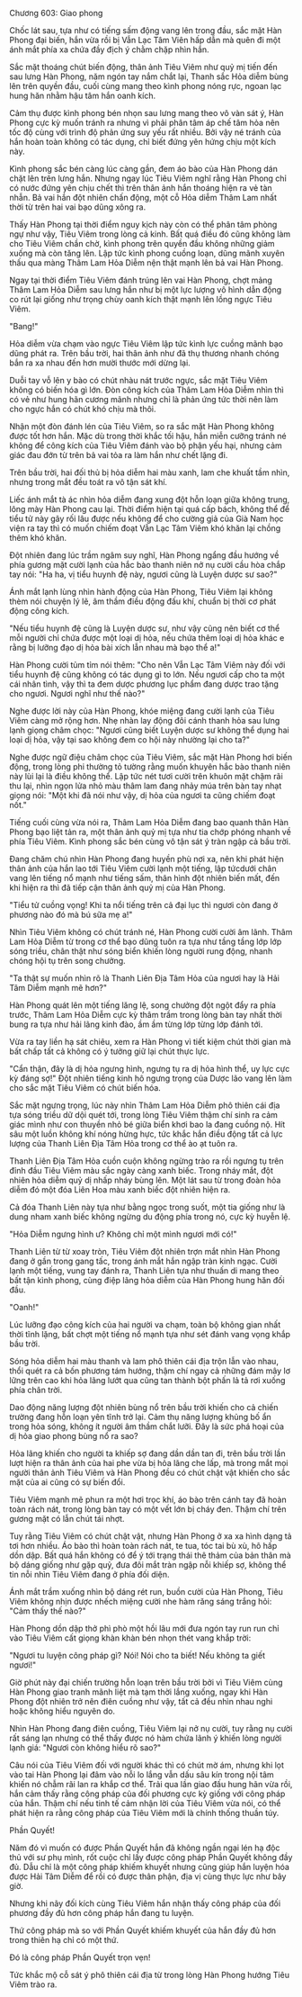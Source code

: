 




Chương 603: Giao phong


Chốc lát sau, tựa như có tiếng sấm động vang lên trong đầu, sắc mặt Hàn Phong đại biến, hắn vừa rồi bị Vẫn Lạc Tâm Viên hấp dẫn mà quên đi một ánh mắt phía xa chứa đầy địch ý chằm chặp nhìn hắn.

Sắc mặt thoáng chút biến động, thân ảnh Tiêu Viêm như quỷ mị tiến đến sau lưng Hàn Phong, năm ngón tay nắm chắt lại, Thanh sắc Hỏa diễm bùng lên trên quyền đầu, cuối cùng mang theo kình phong nóng rực, ngoan lạc hung hăn nhằm hậu tâm hắn oanh kích.

Cảm thụ được kình phong bén nhọn sau lưng mang theo vô vàn sát ý, Hàn Phong cực kỳ muốn tránh ra nhưng vì phải phân tâm áp chế tâm hỏa nên tốc độ cùng với trình độ phản ứng suy yếu rất nhiều. Bởi vậy né tránh của hắn hoàn toàn không có tác dụng, chỉ biết đứng yên hứng chịu một kích này.

Kình phong sắc bén càng lúc càng gần, đem áo bào của Hàn Phong dán chặt lên trên lưng hắn. Nhưng ngay lúc Tiêu Viêm nghĩ rằng Hàn Phong chỉ có nước đứng yên chịu chết thì trên thân ảnh hắn thoáng hiện ra vẻ tàn nhẫn. Bả vai hắn đột nhiên chấn động, một cỗ Hỏa diễm Thâm Lam nhất thời từ trên hai vai bạo dũng xông ra.

Thấy Hàn Phong tại thời điểm nguy kịch này còn có thể phân tâm phòng ngự như vậy, Tiêu Viêm trong lòng cả kinh. Bất quá điều đó cũng không làm cho Tiêu Viêm chần chờ, kình phong trên quyền đầu không những giảm xuống mà còn tăng lên. Lập tức kình phong cuồng loạn, dũng mãnh xuyên thấu qua màng Thâm Lam Hỏa Diễm nện thật mạnh lên bả vai Hàn Phong.

Ngay tại thời điểm Tiêu Viêm đánh trúng lên vai Hàn Phong, chợt mảng Thâm Lam Hỏa Diễm sau lưng hắn như bị một lực lượng vô hình dẫn động co rút lại giống như trọng chùy oanh kích thật mạnh lên lồng ngực Tiêu Viêm.

"Bang!"

Hỏa diễm vừa chạm vào ngực Tiêu Viêm lập tức kình lực cuồng mãnh bạo dũng phát ra. Trên bầu trời, hai thân ảnh như đã thụ thương nhanh chóng bắn ra xa nhau đến hơn mười thước mới dừng lại.

Duỗi tay vỗ lên y bào có chút nhàu nát trước ngực, sắc mặt Tiêu Viêm không có biến hóa gì lớn. Đòn công kích của Thâm Lam Hỏa Diễm nhìn thì có vẻ như hung hãn cương mãnh nhưng chỉ là phản ứng tức thời nên làm cho ngực hắn có chút khó chịu mà thôi.

Nhận một đòn đánh lén của Tiêu Viêm, so ra sắc mặt Hàn Phong không được tốt hơn hắn. Mặc dù trong thời khắc tối hậu, hắn miễn cưỡng tránh né không để công kích của Tiêu Viêm đánh vào bộ phận yếu hại, nhưng cảm giác đau đớn từ trên bả vai tỏa ra làm hắn như chết lặng đi.

Trên bầu trời, hai đối thủ bị hỏa diễm hai màu xanh, lam che khuất tầm nhìn, nhưng trong mắt đều toát ra vô tận sát khí.

Liếc ánh mắt tà ác nhìn hỏa diễm đang xung đột hỗn loạn giữa không trung, lông mày Hàn Phong cau lại. Thời điểm hiện tại quá cấp bách, không thể để tiểu tử này gây rối lâu được nếu không để cho cường giả của Già Nam học viện ra tay thì có muốn chiếm đoạt Vẫn Lạc Tâm Viêm khó khăn lại chồng thêm khó khăn.

Đột nhiên đang lúc trầm ngâm suy nghĩ, Hàn Phong ngẩng đầu hướng về phía gương mặt cười lạnh của hắc bào thanh niên nở nụ cười cầu hòa chắp tay nói: "Ha ha, vị tiểu huynh đệ này, ngươi cũng là Luyện dược sư sao?"

Ánh mắt lạnh lùng nhìn hành động của Hàn Phong, Tiêu Viêm lại không thèm nói chuyện lý lẽ, âm thầm điều động đấu khí, chuẩn bị thời cơ phát động công kích.

"Nếu tiểu huynh đệ cũng là Luyện dược sư, như vậy cũng nên biết cơ thể mỗi người chỉ chứa được một loại dị hỏa, nếu chứa thêm loại dị hỏa khác e rằng bị lưỡng đạo dị hỏa bài xích lẫn nhau mà bạo thể a!"

Hàn Phong cười tủm tỉm nói thêm: "Cho nên Vẫn Lạc Tâm Viêm này đối với tiểu huynh đệ cũng không có tác dụng gì to lớn. Nếu ngươi cấp cho ta một cái nhân tình, vậy thì ta đem dược phương lục phẩm đang dược trao tặng cho ngươi. Ngươi nghĩ như thế nào?"

Nghe được lời này của Hàn Phong, khóe miệng đang cười lạnh của Tiêu Viêm càng mở rộng hơn. Nhẹ nhàn lay động đôi cánh thanh hỏa sau lưng lạnh giọng châm chọc: "Ngươi cũng biết Luyện dược sư không thể dụng hai loại dị hỏa, vậy tại sao không đem co hội này nhường lại cho ta?"

Nghe được ngữ điệu châm chọc của Tiêu Viêm, sắc mặt Hàn Phong hơi biến động, trong lòng phi thường tỏ tường rằng muốn khuyên hắc bào thanh niên này lùi lại là điều không thể. Lập tức nét tươi cười trên khuôn mặt chậm rãi thu lại, nhìn ngọn lửa nhỏ màu thâm lam đang nhảy múa trên bàn tay nhạt giọng nói: "Một khi đã nói như vậy, dị hỏa của ngươi ta cũng chiếm đoạt nốt."

Tiếng cuối cùng vừa nói ra, Thâm Lam Hỏa Diễm đang bao quanh thân Hàn Phong bạo liệt tản ra, một thân ảnh quỷ mị tựa như tia chớp phóng nhanh về phía Tiêu Viêm. Kình phong sắc bén cùng vô tận sát ý tràn ngập cả bầu trời.

Đang chăm chú nhìn Hàn Phong đang huyền phù nơi xa, nên khi phát hiện thân ảnh của hắn lao tới Tiêu Viêm cười lạnh một tiếng, lập tứcdưới chân vang lên tiếng nổ mạnh như tiếng sấm, thân hình đột nhiên biến mất, đến khi hiện ra thì đã tiếp cận thân ảnh quỷ mị của Hàn Phong.

"Tiểu tử cuồng vọng! Khi ta nổi tiếng trên cả đại lục thì ngươi còn đang ở phương nào đó mà bú sữa mẹ a!"

Nhìn Tiêu Viêm không có chút tránh né, Hàn Phong cười cười âm lãnh. Thâm Lam Hỏa Diễm từ trong cơ thể bạo dũng tuôn ra tựa như tầng tầng lớp lớp sóng triều, chân thật như sóng biển khiến lòng người rung động, nhanh chóng hội tụ trên song chưởng.

"Ta thật sự muốn nhìn rõ là Thanh Liên Địa Tâm Hỏa của ngươi hay là Hải Tâm Diễm mạnh mẽ hơn?"

Hàn Phong quát lên một tiếng lăng lệ, song chưởng đột ngột đẩy ra phía trước, Thâm Lam Hỏa Diễm cực kỳ thâm trầm trong lòng bàn tay nhất thời bung ra tựa như hải lãng kinh đào, ầm ầm từng lớp từng lớp đánh tới.

Vừa ra tay liền hạ sát chiêu, xem ra Hàn Phong vì tiết kiệm chút thời gian mà bất chấp tất cả không có ý tưởng giữ lại chút thực lực.

"Cẩn thận, đây là dị hỏa ngưng hình, ngưng tụ ra dị hỏa hình thể, uy lực cực kỳ đáng sợ!" Đột nhiên tiếng kinh hô ngưng trọng của Dược lão vang lên làm cho sắc mặt Tiêu Viêm có chút biến hóa.

Sắc mặt ngưng trọng, lúc này nhìn Thâm Lam Hỏa Diễm phô thiên cái địa tựa sóng triều dữ dội quét tới, trong lòng Tiêu Viêm thậm chí sinh ra cảm giác mình như con thuyền nhỏ bé giữa biển khơi bao la đang cuồng nộ. Hít sâu một luồn không khí nóng hừng hực, tức khắc hắn điều động tất cả lực lượng của Thanh Liên Địa Tâm Hỏa trong cơ thể ào ạt tuôn ra.

Thanh Liên Địa Tâm Hỏa cuồn cuộn không ngừng trào ra rồi ngưng tụ trên đỉnh đầu Tiêu Viêm màu sắc ngày càng xanh biếc. Trong nháy mắt, đột nhiên hỏa diễm quỷ dị nhấp nháy bùng lên. Một lát sau từ trong đoàn hỏa diễm đó một đóa Liên Hoa màu xanh biếc đột nhiên hiện ra.

Cả đóa Thanh Liên này tựa như bằng ngọc trong suốt, một tia giống như là dung nham xanh biếc không ngừng du động phía trong nó, cực kỳ huyễn lệ.

"Hỏa Diễm ngưng hình ư? Không chỉ một mình ngươi mới có!"

Thanh Liên từ từ xoay tròn, Tiêu Viêm đột nhiên trợn mắt nhìn Hàn Phong đang ở gần trong gang tấc, trong ánh mắt hắn ngập tràn kinh ngạc. Cười lạnh một tiếng, vung tay đánh ra, Thanh Liên tựa như thuấn di mang theo bất tận kình phong, cùng điệp lãng hỏa diễm của Hàn Phong hung hăn đối đầu.

"Oanh!"

Lúc lưỡng đạo công kích của hai người va chạm, toàn bộ không gian nhất thời tĩnh lặng, bất chợt một tiếng nổ mạnh tựa như sét đánh vang vọng khắp bầu trời.

Sóng hỏa diễm hai màu thanh và lam phô thiên cái địa trộn lẫn vào nhau, thổi quét ra cả bốn phương tám hướng, thậm chí ngay cả những đám mây lơ lững trên cao khi hỏa lãng lướt qua cũng tan thành bột phấn lả tả rơi xuống phía chân trời.

Dao động năng lượng đột nhiên bùng nổ trên bầu trời khiến cho cả chiến trường đang hỗn loạn yên tĩnh trở lại. Cảm thụ năng lượng khủng bố ẩn trong hỏa sóng, không ít người âm thầm chắt lưỡi. Đây là sức phá hoại của dị hỏa giao phong bùng nổ ra sao?

Hỏa lãng khiến cho người ta khiếp sợ đang dần dần tan đi, trên bầu trời lần lượt hiện ra thân ảnh của hai phe vừa bị hỏa lãng che lấp, mà trong mắt mọi người thân ảnh Tiêu Viêm và Hàn Phong đều có chút chật vật khiến cho sắc mặt của ai cũng có sự biến đổi.

Tiêu Viêm mạnh mẽ phun ra một hơi trọc khí, áo bào trên cánh tay đã hoàn toàn rách nát, trong lòng bàn tay có một vết lớn bị cháy đen. Thậm chí trên gương mặt có lẫn chút tái nhợt.

Tuy rằng Tiêu Viêm có chút chật vật, nhưng Hàn Phong ở xa xa hình dạng tả tơi hơn nhiều. Áo bào thì hoàn toàn rách nát, te tua, tóc tai bù xù, hô hấp dồn dập. Bất quá hắn không có để ý tới trạng thái thê thảm của bản thân mà bộ dáng giống như gặp quỷ, đưa đôi mắt tràn ngập nỗi khiếp sợ, không thể tin nỗi nhìn Tiêu Viêm đang ở phía đối diện.

Ánh mắt trầm xuống nhìn bộ dáng rét run, buồn cười của Hàn Phong, Tiêu Viêm không nhịn được nhếch miệng cười nhe hàm răng sáng trắng hỏi: "Cảm thấy thế nào?"

Hàn Phong dồn dập thở phì phò một hồi lâu mới đưa ngón tay run run chỉ vào Tiêu Viêm cất giọng khàn khàn bén nhọn thét vang khắp trời:

"Ngươi tu luyện công pháp gì? Nói! Nói cho ta biết! Nếu không ta giết ngươi!"

Giờ phút này đại chiến trường hỗn loạn trên bầu trời bởi vì Tiêu Viêm cùng Hàn Phong giao tranh mãnh liệt mà tạm thời lắng xuống, ngay khi Hàn Phong đột nhiên trở nên điên cuồng như vậy, tất cả đều nhìn nhau nghi hoặc không hiểu nguyên do.

Nhìn Hàn Phong đang điên cuồng, Tiêu Viêm lại nở nụ cười, tuy rằng nụ cười rất sáng lạn nhưng có thể thấy được nó hàm chứa lãnh ý khiến lòng người lạnh giá: "Ngươi còn không hiểu rõ sao?"

Câu nói của Tiêu Viêm đối với người khác thì có chút mờ ám, nhưng khi lọt vào tai Hàn Phong lại đâm vào nỗi lo lắng vẫn dấu sâu kín trong nội tâm khiến nó chẫm rãi lan ra khắp cơ thể. Trải qua lần giao đấu hung hãn vừa rồi, hắn cảm thấy rằng công pháp của đối phương cực kỳ giống với công pháp của hắn. Thậm chí nếu tinh tế cảm nhận lời của Tiêu Viêm vừa nói, có thể phát hiện ra rằng công pháp của Tiêu Viêm mới là chính thống thuần túy.

Phần Quyết!

Năm đó vì muốn có được Phần Quyết hắn đã không ngần ngại lén hạ độc thủ với sư phụ mình, rốt cuộc chỉ lấy được công pháp Phần Quyết không đầy đủ. Dẫu chỉ là một công pháp khiếm khuyết nhưng cũng giúp hắn luyện hóa được Hải Tâm Diễm để rồi có được thân phận, địa vị cùng thực lực như bây giờ.

Nhưng khi nãy đối kích cùng Tiêu Viêm hắn nhận thấy công pháp của đối phương đầy đủ hơn công pháp hắn đang tu luyện.

Thứ công pháp mà so với Phần Quyết khiếm khuyết của hắn đầy đủ hơn trong thiên hạ chỉ có một thứ.

Đó là công pháp Phần Quyết trọn vẹn!

Tức khắc mộ cỗ sát ý phô thiên cái địa từ trong lòng Hàn Phong hướng Tiêu Viêm trào ra.




